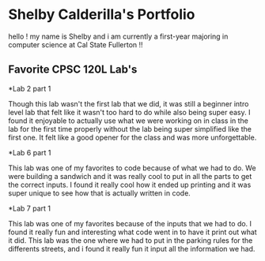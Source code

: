 # Shelby Calderilla's Portfolio 

hello ! my name is Shelby and i am currently a first-year 
majoring in computer science at Cal State Fullerton !!

## Favorite CPSC 120L Lab's 

*Lab 2 part 1 

  Though this lab wasn't the first lab that we did, it was still a beginner intro level lab that
felt like it wasn't too hard to do while also being super easy. I found it enjoyable to actually
use what we were working on in class in the lab for the first time properly without the lab being
super simplified like the first one. It felt like a good opener for the class and was more unforgettable. 

*Lab 6 part 1

  This lab was one of my favorites to code because of what we had to do. We were building a sandwich and
it was really cool to put in all the parts to get the correct inputs. I found it really cool how it ended
up printing and it was super unique to see how that is actually written in code. 

*Lab 7 part 1

  This lab was one of my favorites because of the inputs that we had to do. I found it really fun and interesting
what code went in to have it print out what it did. This lab was the one where we had to put in the parking
rules for the differents streets, and i found it really fun it input all the information we had. 

